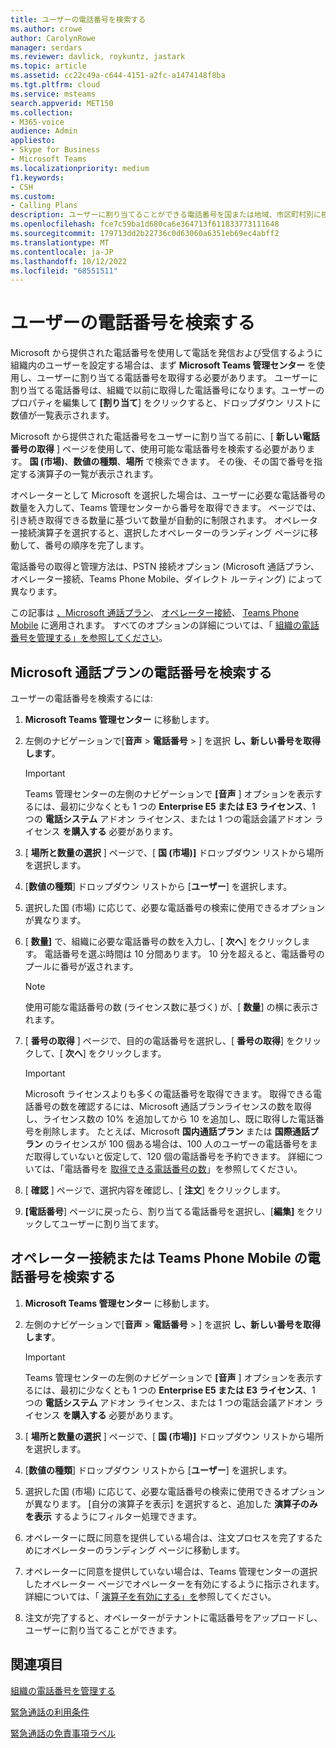 ```yaml
---
title: ユーザーの電話番号を検索する
ms.author: crowe
author: CarolynRowe
manager: serdars
ms.reviewer: davlick, roykuntz, jastark
ms.topic: article
ms.assetid: cc22c49a-c644-4151-a2fc-a1474148f8ba
ms.tgt.pltfrm: cloud
ms.service: msteams
search.appverid: MET150
ms.collection:
- M365-voice
audience: Admin
appliesto:
- Skype for Business
- Microsoft Teams
ms.localizationpriority: medium
f1.keywords:
- CSH
ms.custom:
- Calling Plans
description: ユーザーに割り当てることができる電話番号を国または地域、市区町村別に検索し、必要な番号の数量を指定する方法を確認します。
ms.openlocfilehash: fce7c59ba1d680ca6e364713f611833773111648
ms.sourcegitcommit: 179713dd2b22736c0d63060a6351eb69ec4abff2
ms.translationtype: MT
ms.contentlocale: ja-JP
ms.lasthandoff: 10/12/2022
ms.locfileid: "68551511"
---
```

# <a name="search-for-telephone-numbers-for-users"></a>ユーザーの電話番号を検索する

Microsoft から提供された電話番号を使用して電話を発信および受信するように組織内のユーザーを設定する場合は、まず **Microsoft Teams 管理センター** を使用し、ユーザーに割り当てる電話番号を取得する必要があります。 ユーザーに割り当てる電話番号は、組織で以前に取得した電話番号になります。ユーザーのプロパティを編集して **[割り当て**] をクリックすると、ドロップダウン リストに数値が一覧表示されます。
  
Microsoft から提供された電話番号をユーザーに割り当てる前に、[ **新しい電話番号の取得** ] ページを使用して、使用可能な電話番号を検索する必要があります。 **国 (市場)**、**数値の種類**、**場所** で検索できます。 その後、その国で番号を指定する演算子の一覧が表示されます。

オペレーターとして Microsoft を選択した場合は、ユーザーに必要な電話番号の数量を入力して、Teams 管理センターから番号を取得できます。 ページでは、引き続き取得できる数量に基づいて数量が自動的に制限されます。 オペレーター接続演算子を選択すると、選択したオペレーターのランディング ページに移動して、番号の順序を完了します。

電話番号の取得と管理方法は、PSTN 接続オプション (Microsoft 通話プラン、オペレーター接続、Teams Phone Mobile、ダイレクト ルーティング) によって異なります。

この記事は [、Microsoft 通話プラン](#search-for-telephone-numbers-for-microsoft-calling-plans)、 [オペレーター接続](#search-for-telephone-numbers-for-operator-connect-or-teams-phone-mobile)、 [Teams Phone Mobile](#search-for-telephone-numbers-for-operator-connect-or-teams-phone-mobile) に適用されます。 すべてのオプションの詳細については、「 [組織の電話番号を管理する」を参照してください](/microsoftteams/manage-phone-numbers-landing-page)。

## <a name="search-for-telephone-numbers-for-microsoft-calling-plans"></a>Microsoft 通話プランの電話番号を検索する

ユーザーの電話番号を検索するには:
  
1. **Microsoft Teams 管理センター** に移動します。

2. 左側のナビゲーションで[**音声** > **電話番号** > ] を選択 **し、新しい番号を取得します**。
  
    > [!IMPORTANT]
    > Teams 管理センターの左側のナビゲーションで **[音声** ] オプションを表示するには、最初に少なくとも 1 つの **Enterprise E5 または E3 ライセンス**、1 つの **電話システム** アドオン ライセンス、または 1 つの電話会議アドオン ライセンス **を購入する** 必要があります。  

3. [ **場所と数量の選択** ] ページで、[ **国 (市場)]** ドロップダウン リストから場所を選択します。

4. [**数値の種類**] ドロップダウン リストから [**ユーザー**] を選択します。

5. 選択した国 (市場) に応じて、必要な電話番号の検索に使用できるオプションが異なります。  

6. [ **数量]** で、組織に必要な電話番号の数を入力し、[ **次へ**] をクリックします。 電話番号を選ぶ時間は 10 分間あります。 10 分を超えると、電話番号のプールに番号が返されます。

    > [!NOTE]
    > 使用可能な電話番号の数 (ライセンス数に基づく) が、[ **数量**] の横に表示されます。
  
7. [ **番号の取得** ] ページで、目的の電話番号を選択し、[ **番号の取得**] をクリックして、[ **次へ**] をクリックします。

    > [!IMPORTANT]
    > Microsoft ライセンスよりも多くの電話番号を取得できます。 取得できる電話番号の数を確認するには、Microsoft 通話プランライセンスの数を取得し、ライセンス数の 10% を追加してから 10 を追加し、既に取得した電話番号を削除します。 たとえば、Microsoft **国内通話プラン** または **国際通話プラン** のライセンスが 100 個ある場合は、100 人のユーザーの電話番号をまだ取得していないと仮定して、120 個の電話番号を予約できます。 詳細については、「電話番号を [取得できる電話番号の数](./how-many-phone-numbers-can-you-get.md)」を参照してください。

8. [ **確認** ] ページで、選択内容を確認し、[ **注文**] をクリックします。

9. **[電話番号**] ページに戻ったら、割り当てる電話番号を選択し、[**編集]** をクリックしてユーザーに割り当てます。

## <a name="search-for-telephone-numbers-for-operator-connect-or-teams-phone-mobile"></a>オペレーター接続または Teams Phone Mobile の電話番号を検索する

1. **Microsoft Teams 管理センター** に移動します。

2. 左側のナビゲーションで[**音声** > **電話番号** > ] を選択 **し、新しい番号を取得します**。
  
    > [!IMPORTANT]
    > Teams 管理センターの左側のナビゲーションで **[音声** ] オプションを表示するには、最初に少なくとも 1 つの **Enterprise E5 または E3 ライセンス**、1 つの **電話システム** アドオン ライセンス、または 1 つの電話会議アドオン ライセンス **を購入する** 必要があります。  

3. [ **場所と数量の選択** ] ページで、[ **国 (市場)]** ドロップダウン リストから場所を選択します。

4. [**数値の種類**] ドロップダウン リストから [**ユーザー**] を選択します。

5. 選択した国 (市場) に応じて、必要な電話番号の検索に使用できるオプションが異なります。 [自分の演算子を表示] を選択すると、追加した **演算子のみを表示** するようにフィルター処理できます。

6. オペレーターに既に同意を提供している場合は、注文プロセスを完了するためにオペレーターのランディング ページに移動します。

7. オペレーターに同意を提供していない場合は、Teams 管理センターの選択したオペレーター ページでオペレーターを有効にするように指示されます。 詳細については、「 [演算子を有効にする」を](operator-connect-configure.md#enable-an-operator)参照してください。

8. 注文が完了すると、オペレーターがテナントに電話番号をアップロードし、ユーザーに割り当てることができます。  

## <a name="related-topics"></a>関連項目

[組織の電話番号を管理する](manage-phone-numbers-landing-page.md)

[緊急通話の利用条件](./emergency-calling-terms-and-conditions.md)

[緊急通話の免責事項ラベル](https://github.com/MicrosoftDocs/OfficeDocs-SkypeForBusiness/blob/live/Teams/downloads/emergency-calling/emergency-calling-label-(en-us)-(v.1.0).zip?raw=true)
